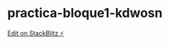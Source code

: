 # practica-bloque1-kdwosn

[Edit on StackBlitz ⚡️](https://stackblitz.com/edit/practica-bloque1-kdwosn)
